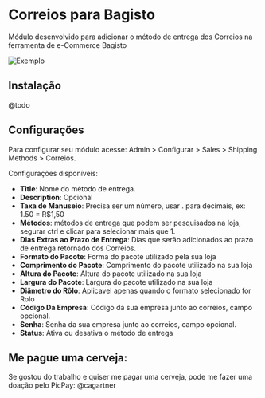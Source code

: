 # Correios para Bagisto

Módulo desenvolvido para adicionar o método de entrega dos Correios na ferramenta de e-Commerce Bagisto

![Exemplo](https://i.screenshot.net/x9em5he)

## Instalação

@todo

## Configurações

Para configurar seu módulo acesse: Admin > Configurar > Sales > Shipping Methods > Correios.

Configurações disponíveis:

* **Title**: Nome do método de entrega.
* **Description**: Opcional
* **Taxa de Manuseio**: Precisa ser um número, usar . para decimais, ex: 1.50 = R$1,50
* **Métodos**: métodos de entrega que podem ser pesquisados na loja, segurar ctrl e clicar para selecionar mais que 1.
* **Dias Extras ao Prazo de Entrega**: Dias que serão adicionados ao prazo de entrega retornado dos Correios.
* **Formato do Pacote**: Forma do pacote utilizado pela sua loja
* **Comprimento do Pacote**: Comprimento do pacote utilizado na sua loja
* **Altura do Pacote**: Altura do pacote utilizado na sua loja
* **Largura do Pacote**: Largura do pacote utilizado na sua loja
* **Diâmetro do Rôlo**: Aplicavel apenas quando o formato selecionado for Rolo
* **Código Da Empresa**: Código da sua empresa junto ao correios, campo opcional.
* **Senha**: Senha da sua empresa junto ao correios, campo opcional.
* **Status**: Ativa ou desativa o método de entrega

## Me pague uma cerveja:

Se gostou do trabalho e quiser me pagar uma cerveja, pode me fazer uma doação pelo PicPay: @cagartner

 